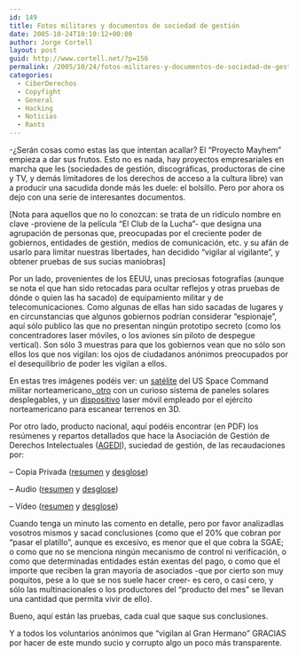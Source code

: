 ```yaml
---
id: 149
title: Fotos militares y documentos de sociedad de gestión
date: 2005-10-24T10:10:12+00:00
author: Jorge Cortell
layout: post
guid: http://www.cortell.net/?p=156
permalink: /2005/10/24/fotos-militares-y-documentos-de-sociedad-de-gestion/
categories:
  - CiberDerechos
  - Copyfight
  - General
  - Hacking
  - Noticias
  - Rants
---
```

-¿Serán cosas como estas las que intentan acallar? El &#8220;Proyecto Mayhem&#8221; empieza a dar sus frutos. Esto no es nada, hay proyectos empresariales en marcha que les (sociedades de gestión, discográficas, productoras de cine y TV, y demás limitadores de los derechos de acceso a la cultura libre) van a producir una sacudida donde más les duele: el bolsillo. Pero por ahora os dejo con una serie de interesantes documentos.

[Nota para aquellos que no lo conozcan: se trata de un ridí­culo nombre en clave -proviene de la pelí­cula &#8220;El Club de la Lucha&#8221;- que designa una agrupación de personas que, preocupadas por el creciente poder de gobiernos, entidades de gestión, medios de comunicación, etc. y su afán de usarlo para limitar nuestras libertades, han decidido &#8220;vigilar al vigilante&#8221;, y obtener pruebas de sus sucias maniobras]

Por un lado, provenientes de los EEUU, unas preciosas fotografí­as (aunque se nota el que han sido retocadas para ocultar reflejos y otras pruebas de dónde o quien las ha sacado) de equipamiento militar y de telecomunicaciones. Como algunas de ellas han sido sacadas de lugares y en circunstancias que algunos gobiernos podrí­an considerar &#8220;espionaje&#8221;, aquí­ sólo publico las que no presentan ningún prototipo secreto (como los concentradores laser móviles, o los aviones sin piloto de despegue vertical). Son sólo 3 muestras para que los gobiernos vean que no sólo son ellos los que nos vigilan: los ojos de ciudadanos anónimos preocupados por el desequilibrio de poder les vigilan a ellos.

En estas tres imágenes podéis ver: un [satélite](http://static.flickr.com/29/55519933_9877bcbdfa.jpg?v=0) del US Space Command militar norteamericano[, otro](http://static.flickr.com/25/55519938_680d5a4b21.jpg?v=0) con un curioso sistema de paneles solares desplegables, y un [dispositivo](http://static.flickr.com/25/55519928_29054dd835.jpg?v=0) laser móvil empleado por el ejército norteamericano para escanear terrenos en 3D.

Por otro lado, producto nacional, aquí­ podéis encontrar (en PDF) los resúmenes y repartos detallados que hace la Asociación de Gestión de Derechos Intelectuales ([AGEDI](http://www.agedi.es)), suciedad de gestión, de las recaudaciones por:

&#8211; Copia Privada ([resumen](http://homepage.mac.com/jorgecortell/docs/pruebas/resumencopiaprivsept2005.pdf) y [desglose](http://homepage.mac.com/jorgecortell/docs/pruebas/repartocopiaprivsept2005.pdf))
  
&#8211; Audio ([resumen](http://homepage.mac.com/jorgecortell/docs/pruebas/resumenaudiosept2005.pdf) y [desglose](http://homepage.mac.com/jorgecortell/docs/pruebas/repartoaudiosept2005.pdf))
  
&#8211; Ví­deo ([resumen](http://homepage.mac.com/jorgecortell/docs/pruebas/resumenvideosept2005.pdf) y [desglose](http://homepage.mac.com/jorgecortell/docs/pruebas/repartovideosept2005.pdf))

Cuando tenga un minuto las comento en detalle, pero por favor analizadlas vosotros mismos y sacad conclusiones (como que el 20% que cobran por &#8220;pasar el platillo&#8221;, aunque es excesivo, es menor que el que cobra la SGAE; o como que no se menciona ningún mecanismo de control ni verificación, o como que determinadas entidades están exentas del pago, o como que el importe que reciben la gran mayorí­a de asociados -que por cierto son muy poquitos, pese a lo que se nos suele hacer creer- es cero, o casi cero, y sólo las multinacionales o los productores del &#8220;producto del mes&#8221; se llevan una cantidad que permita vivir de ello).

Bueno, aquí­ están las pruebas, cada cual que saque sus conclusiones.

Y a todos los voluntarios anónimos que &#8220;vigilan al Gran Hermano&#8221; GRACIAS por hacer de este mundo sucio y corrupto algo un poco más transparente.